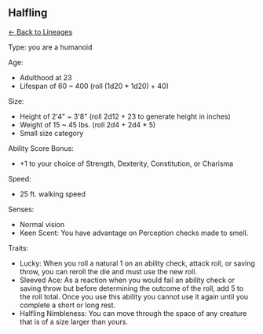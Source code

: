 ## Halfling

[<- Back to Lineages](index.md)

Type: you are a humanoid

Age:

- Adulthood at 23
- Lifespan of 60 ~ 400 (roll (1d20 * 1d20) + 40)

Size:

- Height of 2'4" ~ 3'8" (roll 2d12 + 23 to generate height in inches)
- Weight of 15 ~ 45 lbs. (roll 2d4 + 2d4 * 5)
- Small size category

Ability Score Bonus:

- +1 to your choice of Strength, Dexterity, Constitution, or Charisma

Speed:

- 25 ft. walking speed

Senses:

- Normal vision
- Keen Scent: You have advantage on Perception checks made to smell.

Traits:

- Lucky: When you roll a natural 1 on an ability check, attack roll, or saving throw, you can reroll the die and must use the new roll.
- Sleeved Ace: As a reaction when you would fail an ability check or saving throw but before determining the outcome of the roll, add 5 to the roll total. Once you use this ability you cannot use it again until you complete a short or long rest.
- Halfling Nimbleness: You can move through the space of any creature that is of a size larger than yours.
